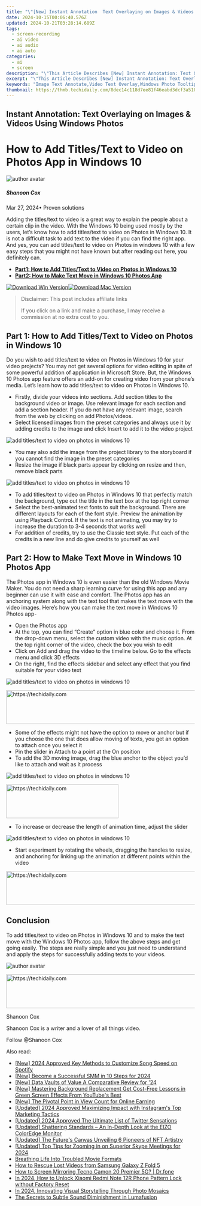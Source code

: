 ```yaml
---
title: "\"[New] Instant Annotation  Text Overlaying on Images & Videos Using Windows Photos for 2024\""
date: 2024-10-15T00:06:40.576Z
updated: 2024-10-21T03:28:14.689Z
tags: 
  - screen-recording
  - ai video
  - ai audio
  - ai auto
categories: 
  - ai
  - screen
description: "\"This Article Describes [New] Instant Annotation: Text Overlaying on Images & Videos Using Windows Photos for 2024\""
excerpt: "\"This Article Describes [New] Instant Annotation: Text Overlaying on Images & Videos Using Windows Photos for 2024\""
keywords: "Image Text Annotate,Video Text Overlay,Windows Photo Tooltip,Instant Image Labels,Photo Text Highlight,Quick Video Texting,Windows Image Annotation"
thumbnail: https://thmb.techidaily.com/8dec14c118d7ee81f46eabd3dcf3a5188bbf56bf80fdef23b5e5cacf3addecc5.jpg
---
```


## Instant Annotation: Text Overlaying on Images & Videos Using Windows Photos

# How to Add Titles/Text to Video on Photos App in Windows 10

![author avatar](https://images.wondershare.com/filmora/article-images/shannon-cox.jpg)

##### Shanoon Cox

 Mar 27, 2024• Proven solutions

Adding the titles/text to video is a great way to explain the people about a certain clip in the video. With the Windows 10 being used mostly by the users, let’s know how to add titles/text to video on Photos in Windows 10\. It is not a difficult task to add text to the video if you can find the right app. And yes, you can add titles/text to video on Photos in windows 10 with a few easy steps that you might not have known but after reading out here, you definitely can.

* [**Part1: How to Add Titles/Text to Video on Photos in Windows 10**](#part1)
* [**Part2: How to Make Text Move in Windows 10 Photos App**](#part2)

[![Download Win Version](https://images.wondershare.com/filmora/guide/download-btn-win.jpg)](https://tools.techidaily.com/wondershare/filmora/download/)[![Download Mac Version](https://images.wondershare.com/filmora/guide/download-btn-mac.jpg)](https://tools.techidaily.com/wondershare/filmora/download/)

>  Disclaimer: This post includes affiliate links
>
>  If you click on a link and make a purchase, I may receive a commission at no extra cost to you.
>

## Part 1: How to Add Titles/Text to Video on Photos in Windows 10

Do you wish to add titles/text to video on Photos in Windows 10 for your video projects? You may not get several options for video editing in spite of some powerful addition of application in Microsoft Store. But, the Windows 10 Photos app feature offers an add-on for creating video from your phone’s media. Let’s learn how to add titles/text to video on Photos in Windows 10.

* Firstly, divide your videos into sections. Add section titles to the background video or image. Use relevant image for each section and add a section header. If you do not have any relevant image, search from the web by clicking on add Photos/videos.
* Select licensed images from the preset categories and always use it by adding credits to the image and click Insert to add it to the video project

![add titles/text to video on photos in windows 10](https://images.wondershare.com/filmora/article-images/add-text-photos-app.jpg)

* You may also add the image from the project library to the storyboard if you cannot find the image in the preset categories
* Resize the image if black parts appear by clicking on resize and then, remove black parts

![add titles/text to video on photos in windows 10](https://images.wondershare.com/filmora/article-images/resize-photos-app.jpg)

* To add titles/text to video on Photos in Windows 10 that perfectly match the background, type out the title in the text box at the top right corner
* Select the best-animated text fonts to suit the background. There are different layouts for each of the font style. Preview the animation by using Playback Control. If the text is not animating, you may try to increase the duration to 3-4 seconds that works well
* For addition of credits, try to use the Classic text style. Put each of the credits in a new line and do give credits to yourself as well

## Part 2: How to Make Text Move in Windows 10 Photos App

The Photos app in Windows 10 is even easier than the old Windows Movie Maker. You do not need a sharp learning curve for using this app and any beginner can use it with ease and comfort. The Photos app has an anchoring system along with the text tool that makes the text move with the video images. Here’s how you can make the text move in Windows 10 Photos app-

* Open the Photos app
* At the top, you can find “Create” option in blue color and choose it. From the drop-down menu, select the custom video with the music option. At the top right corner of the video, check the box you wish to edit
* Click on Add and drag the video to the timeline below. Go to the effects menu and click 3D effects
* On the right, find the effects sidebar and select any effect that you find suitable for your video text

![add titles/text to video on photos in windows 10](https://images.wondershare.com/filmora/article-images/effects-photos.jpg)

<!-- affiliate ads begin -->
<a href="https://aligracehair.sjv.io/c/5597632/2012434/19272" target="_top" id="2012434">
  <img src="//a.impactradius-go.com/display-ad/19272-2012434" border="0" alt="https://techidaily.com" width="728" height="90"/>
</a>
<img height="0" width="0" src="https://aligracehair.sjv.io/i/5597632/2012434/19272" style="position:absolute;visibility:hidden;" border="0" />
<!-- affiliate ads end -->

* Some of the effects might not have the option to move or anchor but if you choose the one that does allow moving of texts, you get an option to attach once you select it
* Pin the slider in Attach to a point at the On position
* To add the 3D moving image, drag the blue anchor to the object you’d like to attach and wait as it process

![add titles/text to video on photos in windows 10](https://images.wondershare.com/filmora/article-images/attach-effects-photos-min.jpg)

<!-- affiliate ads begin -->
<a href="https://aligracehair.sjv.io/c/5597632/1972693/19272" target="_top" id="1972693">
  <img src="//a.impactradius-go.com/display-ad/19272-1972693" border="0" alt="https://techidaily.com" width="300" height="90"/>
</a>
<img height="0" width="0" src="https://aligracehair.sjv.io/i/5597632/1972693/19272" style="position:absolute;visibility:hidden;" border="0" />
<!-- affiliate ads end -->

* To increase or decrease the length of animation time, adjust the slider

![add titles/text to video on photos in windows 10](https://images.wondershare.com/filmora/article-images/edit-text-photos.jpg)

* Start experiment by rotating the wheels, dragging the handles to resize, and anchoring for linking up the animation at different points within the video

<!-- affiliate ads begin -->
<a href="https://imp.i357552.net/c/5597632/999558/11832" target="_top" id="999558">
  <img src="//a.impactradius-go.com/display-ad/11832-999558" border="0" alt="https://techidaily.com" width="728" height="90"/>
</a>
<img height="0" width="0" src="https://imp.i357552.net/i/5597632/999558/11832" style="position:absolute;visibility:hidden;" border="0" />
<!-- affiliate ads end -->

## Conclusion

To add titles/text to video on Photos in Windows 10 and to make the text move with the Windows 10 Photos app, follow the above steps and get going easily. The steps are really simple and you just need to understand and apply the steps for successfully adding texts to your videos.

![author avatar](https://images.wondershare.com/filmora/article-images/shannon-cox.jpg)

<!-- affiliate ads begin -->
<a href="https://imp.i110150.net/c/5597632/798165/11305" target="_top" id="798165">
  <img src="//a.impactradius-go.com/display-ad/11305-798165" border="0" alt="https://techidaily.com" width="728" height="90"/>
</a>
<img height="0" width="0" src="https://imp.i110150.net/i/5597632/798165/11305" style="position:absolute;visibility:hidden;" border="0" />
<!-- affiliate ads end -->

Shanoon Cox

Shanoon Cox is a writer and a lover of all things video.

Follow @Shanoon Cox


<ins class="adsbygoogle"
     style="display:block"
     data-ad-format="autorelaxed"
     data-ad-client="ca-pub-7571918770474297"
     data-ad-slot="1223367746"></ins>



<ins class="adsbygoogle"
     style="display:block"
     data-ad-client="ca-pub-7571918770474297"
     data-ad-slot="8358498916"
     data-ad-format="auto"
     data-full-width-responsive="true"></ins>


<span class="atpl-alsoreadstyle">Also read:</span>
<div><ul>
<li><a href="https://fox-info.techidaily.com/new-2024-approved-key-methods-to-customize-song-speed-on-spotify/"><u>[New] 2024 Approved Key Methods to Customize Song Speed on Spotify</u></a></li>
<li><a href="https://fox-info.techidaily.com/new-become-a-successful-smm-in-10-steps-for-2024/"><u>[New] Become a Successful SMM in 10 Steps for 2024</u></a></li>
<li><a href="https://fox-info.techidaily.com/new-data-vaults-of-value-a-comparative-review-for-24/"><u>[New] Data Vaults of Value A Comparative Review for '24</u></a></li>
<li><a href="https://facebook-record-videos.techidaily.com/new-mastering-background-replacement-get-cost-free-lessons-in-green-screen-effects-from-youtubes-best/"><u>[New] Mastering Background Replacement Get Cost-Free Lessons in Green Screen Effects From YouTube's Best</u></a></li>
<li><a href="https://youtube-lab.techidaily.com/he-pivotal-point-in-view-count-for-online-earning/"><u>[New] The Pivotal Point in View Count for Online Earning</u></a></li>
<li><a href="https://instagram-videos.techidaily.com/updated-2024-approved-maximizing-impact-with-instagrams-top-marketing-tactics/"><u>[Updated] 2024 Approved Maximizing Impact with Instagram's Top Marketing Tactics</u></a></li>
<li><a href="https://twitter-videos.techidaily.com/updated-2024-approved-the-ultimate-list-of-twitter-sensations/"><u>[Updated] 2024 Approved The Ultimate List of Twitter Sensations</u></a></li>
<li><a href="https://fox-info.techidaily.com/updated-shattering-standards-an-in-depth-look-at-the-eizo-coloredge-monitor/"><u>[Updated] Shattering Standards – An In-Depth Look at the EIZO ColorEdge Monitor</u></a></li>
<li><a href="https://some-approaches.techidaily.com/updated-the-futures-canvas-unveiling-6-pioneers-of-nft-artistry/"><u>[Updated] The Future's Canvas Unveiling 6 Pioneers of NFT Artistry</u></a></li>
<li><a href="https://fox-info.techidaily.com/updated-top-tips-for-zooming-in-on-superior-skype-meetings-for-2024/"><u>[Updated] Top Tips for Zooming in on Superior Skype Meetings for 2024</u></a></li>
<li><a href="https://data-wizards.techidaily.com/breathing-life-into-troubled-movie-formats/"><u>Breathing Life Into Troubled Movie Formats</u></a></li>
<li><a href="https://blog-min.techidaily.com/how-to-rescue-lost-videos-from-samsung-galaxy-z-fold-5-by-fonelab-android-recover-video/"><u>How to Rescue Lost Videos from Samsung Galaxy Z Fold 5</u></a></li>
<li><a href="https://screen-mirror.techidaily.com/how-to-screen-mirroring-tecno-camon-20-premier-5g-drfone-by-drfone-android/"><u>How to Screen Mirroring Tecno Camon 20 Premier 5G? | Dr.fone</u></a></li>
<li><a href="https://unlock-android.techidaily.com/in-2024-how-to-unlock-xiaomi-redmi-note-12r-phone-pattern-lock-without-factory-reset-by-drfone-android/"><u>In 2024, How to Unlock Xiaomi Redmi Note 12R Phone Pattern Lock without Factory Reset</u></a></li>
<li><a href="https://fox-info.techidaily.com/in-2024-innovating-visual-storytelling-through-photo-mosaics/"><u>In 2024, Innovating Visual Storytelling Through Photo Mosaics</u></a></li>
<li><a href="https://fox-info.techidaily.com/the-secrets-to-subtle-sound-diminishment-in-lumafusion/"><u>The Secrets to Subtle Sound Diminishment in Lumafusion</u></a></li>
</ul></div>

